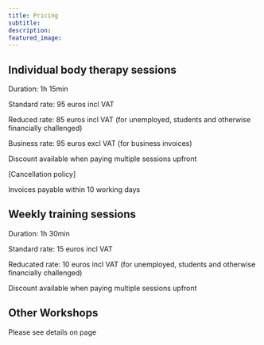 ```yaml
---
title: Pricing
subtitle: 
description:
featured_image: 
---
```


## Individual body therapy sessions

Duration: 1h 15min

Standard rate: 95 euros incl VAT

Reduced rate: 85 euros incl VAT (for unemployed, students and otherwise financially challenged)

Business rate: 95 euros excl VAT (for business invoices)

Discount available when paying multiple sessions upfront

[Cancellation policy]

Invoices payable within 10 working days

## Weekly training sessions

Duration: 1h 30min

Standard rate: 15 euros incl VAT

Reducated rate: 10 euros incl VAT (for unemployed, students and otherwise financially challenged)

Discount available when paying multiple sessions upfront

## Other Workshops 

Please see details on page

